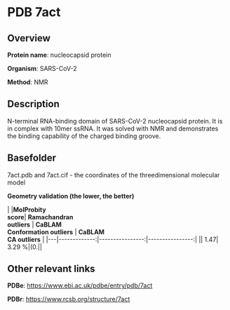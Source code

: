 # PDB 7act

## Overview

**Protein name**: nucleocapsid protein

**Organism**: SARS-CoV-2

**Method**: NMR

## Description

N-terminal RNA-binding domain of SARS-CoV-2 nucleocapsid protein. It is in complex with 10mer ssRNA. It was solved with NMR and demonstrates the binding capability of the charged binding groove.

## Basefolder

7act.pdb and 7act.cif - the coordinates of the threedimensional molecular model




**Geometry validation (the lower, the better)**

|   |**MolProbity<br>score**| **Ramachandran<br>outliers** | **CaBLAM<br>Conformation outliers** | **CaBLAM<br>CA outliers** |
|---|-------------:|----------------:|----------------:|
||  1.47|  3.29 %|(0.||


## Other relevant links 
**PDBe**:  https://www.ebi.ac.uk/pdbe/entry/pdb/7act
 
**PDBr**: https://www.rcsb.org/structure/7act 

